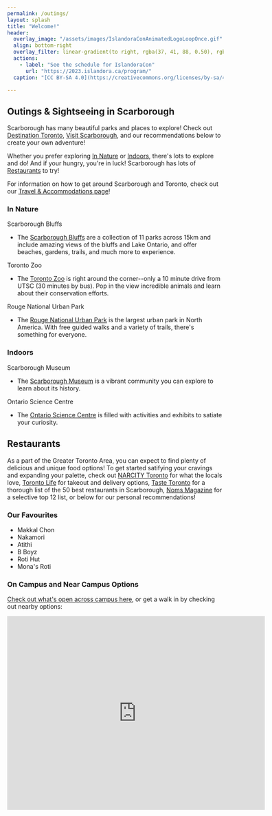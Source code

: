 ```yaml
---
permalink: /outings/
layout: splash
title: "Welcome!"
header:
  overlay_image: "/assets/images/IslandoraConAnimatedLogoLoopOnce.gif"
  align: bottom-right
  overlay_filter: linear-gradient(to right, rgba(37, 41, 88, 0.50), rgba(37, 41, 88, 0.05))
  actions:
    - label: "See the schedule for IslandoraCon" 
      url: "https://2023.islandora.ca/program/"
  caption: "[CC BY-SA 4.0](https://creativecommons.org/licenses/by-sa/4.0)"

---
```


## Outings & Sightseeing in Scarborough

Scarborough has many beautiful parks and places to explore! Check out [Destination Toronto](https://www.destinationtoronto.com/neighbourhoods/scarborough/), [Visit Scarborough](https://www.visitscarborough.com/), and our recommendations below to create your own adventure!

Whether you prefer exploring [In Nature](#In-Nature) or [Indoors](#Indoors), there's lots to explore and do! And if your hungry, you're in luck! Scarborough has lots of [Restaurants](#Restaurants) to try!

For information on how to get around Scarborough and Toronto, check out our [Travel & Accommodations page](https://2023.islandora.ca/travelaccommodations/#Getting-Around)!

### <a name="In-Nature"/> In Nature

Scarborough Bluffs
* The [Scarborough Bluffs](https://www.toronto.ca/explore-enjoy/parks-gardens-beaches/scarborough-bluffs/) are a collection of 11 parks across 15km and include amazing views of the bluffs and Lake Ontario, and offer beaches, gardens, trails, and much more to experience. 

Toronto Zoo
* The [Toronto Zoo](https://www.torontozoo.com/) is right around the corner--only a 10 minute drive from UTSC (30 minutes by bus). Pop in the view incredible animals and learn about their conservation efforts.

Rouge National Urban Park
* The [Rouge National Urban Park](https://parks.canada.ca/pn-np/on/rouge) is the largest urban park in North America. With free guided walks and a variety of trails, there's something for everyone.

### <a name="Indoors"/> Indoors

Scarborough Museum
* The [Scarborough Museum](https://www.toronto.ca/explore-enjoy/history-art-culture/museums/scarborough-museum/) is a vibrant community you can explore to learn about its history.

Ontario Science Centre
* The [Ontario Science Centre](https://www.ontariosciencecentre.ca/) is filled with activities and exhibits to satiate your curiosity.

## <a name="Restaurants"/> Restaurants 
As a part of the Greater Toronto Area, you can expect to find plenty of delicious and unique food options! To get started satifying your cravings and expanding your palette, check out [NARCITY Toronto](https://www.narcity.com/toronto/the-best-restaurants-in-scarborough-that-local-foodies-are-completely-in-love-with) for what the locals love, [Toronto Life](https://torontolife.com/food/10-of-the-best-restaurants-in-scarborough-for-takeout-and-delivery/) for takeout and delivery options, [Taste Toronto](https://www.tastetoronto.com/guides/the-best-restaurants-in-scarborough) for a thorough list of the 50 best restaurants in Scarborough, [Noms Magazine](https://nomsmagazine.com/best-scarborough-restaurants/) for a selective top 12 list, or below for our personal recommendations!

### Our Favourites

* Makkal Chon
* Nakamori 
* Atithi 
* B Boyz
* Roti Hut
* Mona's Roti

### On Campus and Near Campus Options
[Check out what's open across campus here](https://www.utsc.utoronto.ca/programs/utscfood/), or get a walk in by checking out nearby options:
<iframe src="https://www.google.com/maps/embed?pb=!1m16!1m12!1m3!1d5760.7276674315635!2d-79.19048860506352!3d43.78606286647889!2m3!1f0!2f0!3f0!3m2!1i1024!2i768!4f13.1!2m1!1srestaurants!5e0!3m2!1sen!2sca!4v1678476270269!5m2!1sen!2sca" width="600" height="450" style="border:0;" allowfullscreen="" loading="lazy" referrerpolicy="no-referrer-when-downgrade"></iframe>
